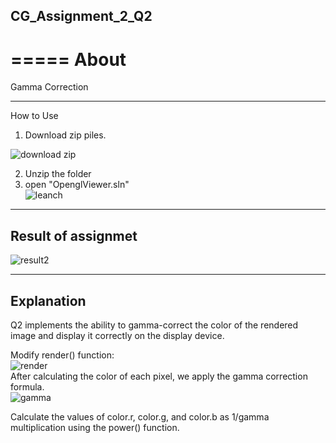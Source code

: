 ## CG_Assignment_2_Q2
=====
About
===
Gamma Correction   

---
How to Use

1. Download zip piles.  
   
![download zip](https://github.com/user-attachments/assets/3e76e9d2-5325-42a3-ba52-2bb3064c0a58)

2. Unzip the folder  
3. open "OpenglViewer.sln"  
![leanch](https://github.com/user-attachments/assets/1ed43ef3-d812-4b75-809d-fe1077eabf9b)
---
Result of assignmet  
---   
![result2](https://github.com/user-attachments/assets/a39519f6-bc6d-4ffe-be26-a8bfd2e5e44b)

---
Explanation
---
Q2 implements the ability to gamma-correct the color of the rendered image and display it correctly on the display device.

Modify render() function:   
![render](https://github.com/user-attachments/assets/91d0dd09-3a3d-4cde-b830-2c4791abbe4b)  
After calculating the color of each pixel, we apply the gamma correction formula.  
![gamma](https://github.com/user-attachments/assets/404ac467-8f07-4482-b72f-3f070d802084)

Calculate the values of color.r, color.g, and color.b as 1/gamma multiplication using the power() function.  
